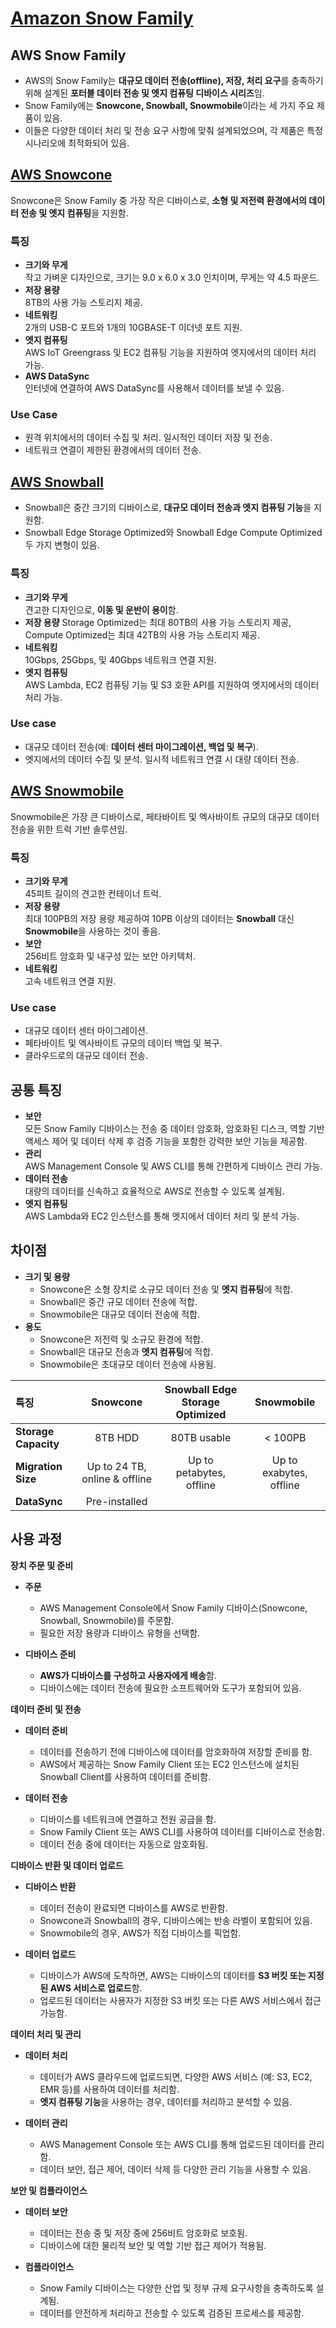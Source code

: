 # [Amazon Snow Family](https://aws.amazon.com/ko/snow/)

## AWS Snow Family

* AWS의 Snow Family는 **대규모 데이터 전송(offline), 저장, 처리 요구**를 충족하기 위해 설계된 **포터블 데이터 전송 및 엣지 컴퓨팅 디바이스 시리즈**임.  
* Snow Family에는 **Snowcone, Snowball, Snowmobile**이라는 세 가지 주요 제품이 있음.  
* 이들은 다양한 데이터 처리 및 전송 요구 사항에 맞춰 설계되었으며, 각 제품은 특정 시나리오에 최적화되어 있음.

## [AWS Snowcone](https://aws.amazon.com/ko/snowcone/)

Snowcone은 Snow Family 중 가장 작은 디바이스로, **소형 및 저전력 환경에서의 데이터 전송 및 엣지 컴퓨팅**을 지원함.

### 특징
* **크기와 무게**  
작고 가벼운 디자인으로, 크기는 9.0 x 6.0 x 3.0 인치이며, 무게는 약 4.5 파운드.  
* **저장 용량**  
8TB의 사용 가능 스토리지 제공.  
* **네트워킹**  
2개의 USB-C 포트와 1개의 10GBASE-T 이더넷 포트 지원.  
* **엣지 컴퓨팅**  
AWS IoT Greengrass 및 EC2 컴퓨팅 기능을 지원하여 엣지에서의 데이터 처리 가능.
* **AWS DataSync**  
인터넷에 연결하여 AWS DataSync를 사용해서 데이터를 보낼 수 있음.

### Use Case  
* 원격 위치에서의 데이터 수집 및 처리.
일시적인 데이터 저장 및 전송.
* 네트워크 연결이 제한된 환경에서의 데이터 전송.

## [AWS Snowball](https://aws.amazon.com/ko/snowball/)
* Snowball은 중간 크기의 디바이스로, **대규모 데이터 전송과 엣지 컴퓨팅 기능**을 지원함.  
* Snowball Edge Storage Optimized와 Snowball Edge Compute Optimized 두 가지 변형이 있음.

### 특징
* **크기와 무게**  
견고한 디자인으로, **이동 및 운반이 용이**함.  
* **저장 용량**  Storage Optimized는 최대 80TB의 사용 가능 스토리지 제공, Compute Optimized는 최대 42TB의 사용 가능 스토리지 제공.  
* **네트워킹**  
10Gbps, 25Gbps, 및 40Gbps 네트워크 연결 지원.  
* **엣지 컴퓨팅**  
AWS Lambda, EC2 컴퓨팅 기능 및 S3 호환 API를 지원하여 엣지에서의 데이터 처리 가능.

### Use case
* 대규모 데이터 전송(예: **데이터 센터 마이그레이션, 백업 및 복구**).
* 엣지에서의 데이터 수집 및 분석.
일시적 네트워크 연결 시 대량 데이터 전송.

## [AWS Snowmobile](https://aws.amazon.com/ko/blogs/korea/aws-snowmobile-move-exabytes-of-data-to-the-cloud-in-weeks/)
Snowmobile은 가장 큰 디바이스로, 페타바이트 및 엑사바이트 규모의 대규모 데이터 전송을 위한 트럭 기반 솔루션임.

### 특징
* **크기와 무게**  
45피트 길이의 견고한 컨테이너 트럭.
* **저장 용량**  
최대 100PB의 저장 용량 제공하여 10PB 이상의 데이터는 **Snowball** 대신 **Snowmobile**을 사용하는 것이 좋음.
* **보안**  
256비트 암호화 및 내구성 있는 보안 아키텍처.
* **네트워킹**  
고속 네트워크 연결 지원.

### Use case
* 대규모 데이터 센터 마이그레이션.
* 페타바이트 및 엑사바이트 규모의 데이터 백업 및 복구.
* 클라우드로의 대규모 데이터 전송.

## 공통 특징
* **보안**  
모든 Snow Family 디바이스는 전송 중 데이터 암호화, 암호화된 디스크, 역할 기반 액세스 제어 및 데이터 삭제 후 검증 기능을 포함한 강력한 보안 기능을 제공함.
* **관리**  
AWS Management Console 및 AWS CLI를 통해 간편하게 디바이스 관리 가능.
* **데이터 전송**  
대량의 데이터를 신속하고 효율적으로 AWS로 전송할 수 있도록 설계됨.
* **엣지 컴퓨팅**  
AWS Lambda와 EC2 인스턴스를 통해 엣지에서 데이터 처리 및 분석 가능.

## 차이점
* **크기 및 용량**  
    * Snowcone은 소형 장치로 소규모 데이터 전송 및 **엣지 컴퓨팅**에 적합.  
    * Snowball은 중간 규모 데이터 전송에 적합.  
    * Snowmobile은 대규모 데이터 전송에 적합.
* **용도**  
    * Snowcone은 저전력 및 소규모 환경에 적합.  
    * Snowball은 대규모 전송과 **엣지 컴퓨팅**에 적합.  
    * Snowmobile은 초대규모 데이터 전송에 사용됨.

|**특징**|**Snowcone**|**Snowball Edge Storage Optimized**|**Snowmobile**|
|:---|:---:|:---:|:---:|
|**Storage Capacity**|8TB HDD|80TB usable|< 100PB|
|**Migration Size**|Up to 24 TB, online & offline|Up to petabytes, offline|Up to exabytes, offline|
|**DataSync**|Pre-installed|||

## 사용 과정

**장치 주문 및 준비**

* **주문**  
    * AWS Management Console에서 Snow Family 디바이스(Snowcone, Snowball, Snowmobile)를 주문함.
    * 필요한 저장 용량과 디바이스 유형을 선택함.

* **디바이스 준비**  
    * **AWS가 디바이스를 구성하고 사용자에게 배송**함.
    * 디바이스에는 데이터 전송에 필요한 소프트웨어와 도구가 포함되어 있음.

**데이터 준비 및 전송**  

* **데이터 준비**  
    * 데이터를 전송하기 전에 디바이스에 데이터를 암호화하여 저장할 준비를 함.
    * AWS에서 제공하는 Snow Family Client 또는 EC2 인스턴스에 설치된 Snowball Client를 사용하여 데이터를 준비함.

* **데이터 전송**  
    * 디바이스를 네트워크에 연결하고 전원 공급을 함.
    * Snow Family Client 또는 AWS CLI를 사용하여 데이터를 디바이스로 전송함.
    * 데이터 전송 중에 데이터는 자동으로 암호화됨.

**디바이스 반환 및 데이터 업로드**

* **디바이스 반환**  
    * 데이터 전송이 완료되면 디바이스를 AWS로 반환함.
    * Snowcone과 Snowball의 경우, 디바이스에는 반송 라벨이 포함되어 있음.
    * Snowmobile의 경우, AWS가 직접 디바이스를 픽업함.

* **데이터 업로드**  
    * 디바이스가 AWS에 도착하면, AWS는 디바이스의 데이터를 **S3 버킷 또는 지정된 AWS 서비스로 업로드**함.
    * 업로드된 데이터는 사용자가 지정한 S3 버킷 또는 다른 AWS 서비스에서 접근 가능함.

**데이터 처리 및 관리**

* **데이터 처리**  
    * 데이터가 AWS 클라우드에 업로드되면, 다양한 AWS 서비스 (예: S3, EC2, EMR 등)를 사용하여 데이터를 처리함.
    * **엣지 컴퓨팅 기능**을 사용하는 경우, 데이터를 처리하고 분석할 수 있음.

* **데이터 관리**  
    * AWS Management Console 또는 AWS CLI를 통해 업로드된 데이터를 관리함.
    * 데이터 보안, 접근 제어, 데이터 삭제 등 다양한 관리 기능을 사용할 수 있음.

**보안 및 컴플라이언스**

* **데이터 보안**  
    * 데이터는 전송 중 및 저장 중에 256비트 암호화로 보호됨.
    * 디바이스에 대한 물리적 보안 및 역할 기반 접근 제어가 적용됨.

* **컴플라이언스**  
    * Snow Family 디바이스는 다양한 산업 및 정부 규제 요구사항을 충족하도록 설계됨.
    * 데이터를 안전하게 처리하고 전송할 수 있도록 검증된 프로세스를 제공함.